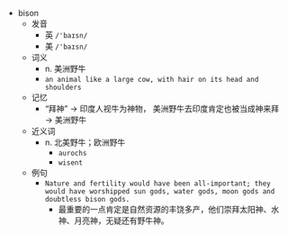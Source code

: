 - bison
  - 发音
    - 英 `/'baɪsn/`
    - 美 `/'baɪsn/`
  - 词义
    - n. 美洲野牛
    - `an animal like a large cow, with hair on its head and shoulders`
  - 记忆
    - “拜神” → 印度人视牛为神物， 美洲野牛去印度肯定也被当成神来拜 → 美洲野牛
  - 近义词
    - n. 北美野牛；欧洲野牛
      - `aurochs`
      - `wisent`
  - 例句
    - `Nature and fertility would have been all-important; they would have worshipped sun gods, water gods, moon gods and doubtless bison gods.`
      - 最重要的一点肯定是自然资源的丰饶多产，他们崇拜太阳神、水神、月亮神，无疑还有野牛神。


